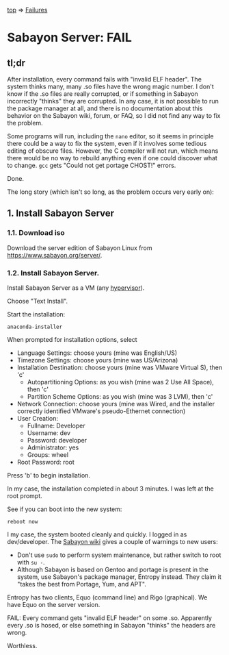 [top](../../README.md) =&gt; [Failures](../failures.md)

# Sabayon Server: FAIL

## tl;dr

After installation, every command fails with "invalid ELF header". The system thinks many, many .so files have the wrong magic number. I don't know if the .so files are really corrupted, or if something in Sabayon incorrectly "thinks" they are corrupted. In any case, it is not possible to run the package manager at all, and there is no documentation about this behavior on the Sabayon wiki, forum, or FAQ, so I did not find any way to fix the problem. 

Some programs will run, including the ```nano``` editor, so it seems in principle there could be a way to fix the system, even if it involves some tedious editing of obscure files. However, the C compiler will not run, which means there would be no way to rebuild anything even if one could discover what to change. ```gcc``` gets "Could not get portage CHOST!" errors.

Done.

The long story (which isn't so long, as the problem occurs very early on):

## 1. Install Sabayon Server

### 1.1. Download iso

Download the server edition of Sabayon Linux from <a href="https://www.sabayon.org/server/">https://www.sabayon.org/server/</a>.

### 1.2. Install Sabayon Server.

Install Sabayon Server as a VM (any [hypervisor](hypervisor.md)). 

Choose "Text Install".

Start the installation:

```shell
anaconda-installer
```

When prompted for installation options, select 

- Language Settings: choose yours (mine was English/US)
- Timezone Settings: choose yours (mine was US/Arizona)
- Installation Destination: choose yours (mine was VMware Virtual S), then 'c'
  - Autopartitioning Options: as you wish (mine was 2 Use All Space), then 'c'
  - Partition Scheme Options: as you wish (mine was 3 LVM), then 'c'
- Network Connection: choose yours (mine was Wired, and the installer correctly identified VMware's pseudo-Ethernet connection)
- User Creation: 
  - Fullname: Developer
  - Username: dev
  - Password: developer
  - Administrator: yes
  - Groups: wheel
- Root Password: root

Press 'b' to begin installation.

In my case, the installation completed in about 3 minutes. I was left at the root prompt. 

See if you can boot into the new system:

```
reboot now
```

I my case, the system booted cleanly and quickly. I logged in as dev/developer. The [Sabayon wiki](https://wiki.sabayon.org/index.php?title=En:Entropy) gives a couple of warnings to new users: 

- Don't use ```sudo``` to perform system maintenance, but rather switch to root with ```su -```. 
- Although Sabayon is based on Gentoo and portage is present in the system, use Sabayon's package manager, Entropy instead. They claim it "takes the best from Portage, Yum, and APT".

Entropy has two clients, Equo (command line) and Rigo (graphical). We have Equo on the server version.

FAIL: Every command gets "invalid ELF header" on some .so. Apparently every .so is hosed, or else something in Sabayon "thinks" the headers are wrong.

Worthless.
